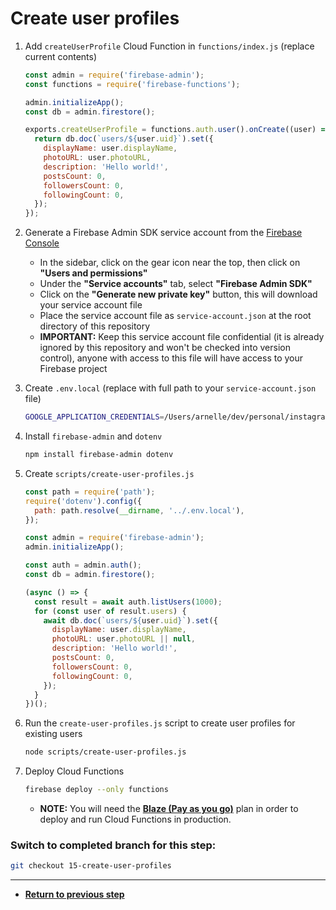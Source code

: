 # Create user profiles

1. Add `createUserProfile` Cloud Function in `functions/index.js` (replace current contents)

   ```js
   const admin = require('firebase-admin');
   const functions = require('firebase-functions');

   admin.initializeApp();
   const db = admin.firestore();

   exports.createUserProfile = functions.auth.user().onCreate((user) => {
     return db.doc(`users/${user.uid}`).set({
       displayName: user.displayName,
       photoURL: user.photoURL,
       description: 'Hello world!',
       postsCount: 0,
       followersCount: 0,
       followingCount: 0,
     });
   });
   ```

1. Generate a Firebase Admin SDK service account from the [Firebase Console](https://console.firebase.google.com/)

   - In the sidebar, click on the gear icon near the top, then click on **"Users and permissions"**
   - Under the **"Service accounts"** tab, select **"Firebase Admin SDK"**
   - Click on the **"Generate new private key"** button, this will download your service account file
   - Place the service account file as `service-account.json` at the root directory of this repository
   - **IMPORTANT:** Keep this service account file confidential (it is already ignored by this repository and won't be checked into version control), anyone with access to this file will have access to your Firebase project

1. Create `.env.local` (replace with full path to your `service-account.json` file)

   ```bash
   GOOGLE_APPLICATION_CREDENTIALS=/Users/arnelle/dev/personal/instagram-clone/service-account.json
   ```

1. Install `firebase-admin` and `dotenv`

   ```bash
   npm install firebase-admin dotenv
   ```

1. Create `scripts/create-user-profiles.js`

   ```js
   const path = require('path');
   require('dotenv').config({
     path: path.resolve(__dirname, '../.env.local'),
   });

   const admin = require('firebase-admin');
   admin.initializeApp();

   const auth = admin.auth();
   const db = admin.firestore();

   (async () => {
     const result = await auth.listUsers(1000);
     for (const user of result.users) {
       await db.doc(`users/${user.uid}`).set({
         displayName: user.displayName,
         photoURL: user.photoURL || null,
         description: 'Hello world!',
         postsCount: 0,
         followersCount: 0,
         followingCount: 0,
       });
     }
   })();
   ```

1. Run the `create-user-profiles.js` script to create user profiles for existing users

   ```bash
   node scripts/create-user-profiles.js
   ```

1. Deploy Cloud Functions

   ```bash
   firebase deploy --only functions
   ```

   - **NOTE:** You will need the [**Blaze (Pay as you go)**](https://firebase.google.com/pricing) plan in order to deploy and run Cloud Functions in production.

### Switch to completed branch for this step:

```bash
git checkout 15-create-user-profiles
```

---

- [**Return to previous step**](14-add-header-component.md)
